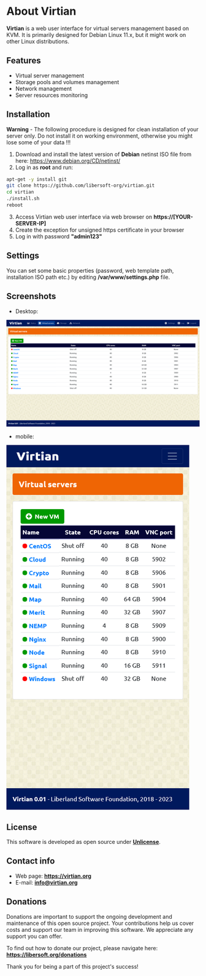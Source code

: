 # About Virtian

**Virtian** is a web user interface for virtual servers management based on KVM. It is primarily designed for Debian Linux 11.x, but it might work on other Linux distributions.

## Features

- Virtual server management
- Storage pools and volumes management
- Network management
- Server resources monitoring

## Installation

**Warning** - The following procedure is designed for clean installation of your server only. Do not install it on working environment, otherwise you might lose some of your data !!!

1. Download and install the latest version of **Debian** netinst ISO file from here: https://www.debian.org/CD/netinst/
2. Log in as **root** and run:

```sh
apt-get -y install git
git clone https://github.com/libersoft-org/virtian.git
cd virtian
./install.sh
reboot
```

3. Access Virtian web user interface via web browser on **https://[YOUR-SERVER-IP]**
4. Create the exception for unsigned https certificate in your browser
5. Log in with password **"admin123"**

## Settings

You can set some basic properties (password, web template path, installation ISO path etc.) by editing **/var/www/settings.php** file.

## Screenshots

- Desktop:

![alt text](./screenshots/virtian.png)

- mobile:

![alt text](./screenshots/virtian2.png)

## License

This software is developed as open source under [**Unlicense**](./LICENSE).

## Contact info

- Web page: **https://virtian.org**
- E-mail: **info@virtian.org**

## Donations

Donations are important to support the ongoing development and maintenance of this open source project. Your contributions help us cover costs and support our team in improving this software. We appreciate any support you can offer.

To find out how to donate our project, please navigate here: **https://libersoft.org/donations**

Thank you for being a part of this project's success!

